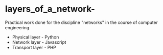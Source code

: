 # layers_of_a_network-
Practical work done for the discipline "networks" in the course of computer engineering
<ul>
  <li>Physical layer - Python</li>
  <li>Network layer - Javascript</li>
  <li>Transport layer - PHP</li>
</ul>
